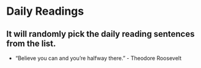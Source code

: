 # Daily Readings

## It will randomly pick the daily reading sentences from the list.

- “Believe you can and you’re halfway there.” - Theodore Roosevelt
